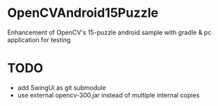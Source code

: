 # OpenCVAndroid15Puzzle
Enhancement of OpenCV's 15-puzzle android sample with gradle & pc application for testing

# TODO
- add SwingUi as git submodule
- use external opencv-300.jar instead of multiple
  internal copies